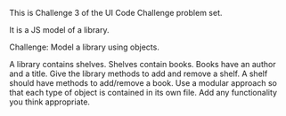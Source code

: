 This is Challenge 3 of the UI Code Challenge problem set.

It is a JS model of a library.

Challenge: Model a library using objects.

A library contains shelves. Shelves contain books. Books have an author and a title. Give the library methods to add and remove a shelf. A shelf should have methods to add/remove a book. Use a modular approach so that each type of object is contained in its own file. Add any functionality you think appropriate.
